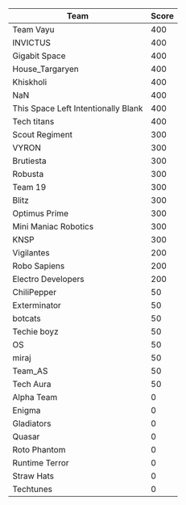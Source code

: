 |Team|Score|
|---|---|
|Team Vayu|400|
|INVICTUS|400|
|Gigabit Space|400|
|House_Targaryen|400|
|Khiskholi|400|
|NaN|400|
|This Space Left Intentionally Blank|400|
|Tech titans|400|
|Scout Regiment|300|
|VYRON|300|
|Brutiesta|300|
|Robusta|300|
|Team 19|300|
|Blitz|300|
|Optimus Prime|300|
|Mini Maniac Robotics|300|
|KNSP|300|
|Vigilantes|200|
|Robo Sapiens|200|
|Electro Developers|200|
|ChiliPepper|50|
|Exterminator|50|
|botcats|50|
|Techie boyz|50|
|OS|50|
|miraj|50|
|Team_AS|50|
|Tech Aura|50|
|Alpha Team|0|
|Enigma|0|
|Gladiators|0|
|Quasar|0|
|Roto Phantom|0|
|Runtime Terror|0|
|Straw Hats|0|
|Techtunes|0|
